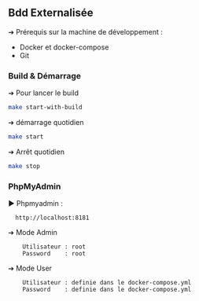 ## Bdd Externalisée

➔ Prérequis sur la machine de développement :
* Docker et docker-compose
* Git

### Build & Démarrage

➔ Pour lancer le build
```bash
make start-with-build
```

➔ démarrage quotidien
```bash
make start
```
➔ Arrêt quotidien
```bash
make stop
```

### PhpMyAdmin

  ► Phpmyadmin :
  ```
    http://localhost:8181
  ```
➔ Mode Admin
```
    Utilisateur : root
    Password    : root
```

➔ Mode User
```
    Utilisateur : definie dans le docker-compose.yml
    Password    : definie dans le docker-compose.yml
```

